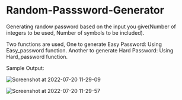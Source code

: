 # Random-Passsword-Generator
Generating randow password based on the input you give(Number of integers to be used, Number of symbols to be included).

Two functions are used,
One to generate Easy Password: Using Easy_password function.
Another to generate Hard Password: Using Hard_password function.

Sample Output:




![Screenshot at 2022-07-20 11-29-09](https://user-images.githubusercontent.com/96811104/179933222-e3279229-9183-4806-b3bb-644bb9bfe8e5.png)


![Screenshot at 2022-07-20 11-29-57](https://user-images.githubusercontent.com/96811104/179933280-1a09e455-30f3-4095-867c-3909ff339d64.png)
